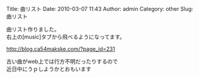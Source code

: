 Title: 曲リスト
Date: 2010-03-07 11:43
Author: admin
Category: other
Slug: 曲リスト

曲リスト作りました。  
右上の[music]タブから飛べるようになってます。

<http://blog.ca54makske.com/?page_id=231>

古い曲がweb上では行方不明だったりするので  
近日中にうｐしようかとおもいます
